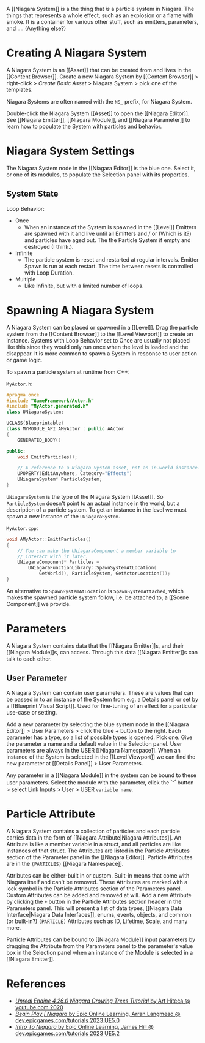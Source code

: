 A [[Niagara System]] is a the thing that _is_ a particle system in Niagara.
The things that represents a whole effect, such as an explosion or a flame with smoke.
It is a container for various other stuff, such as emitters, parameters, and .... (Anything else?)

# Creating A Niagara System

A Niagara System is an [[Asset]] that can be created from and lives in the [[Content Browser]].
Create a new Niagara System by [[Content Browser]]  > right-click > _Create Basic Asset_ > Niagara System > pick one of the templates.

Niagara Systems are often named with the `NS_` prefix, for Niagara System.

Double-click the Niagara System [[Asset]] to open the [[Niagara Editor]].
See [[Niagara Emitter]], [[Niagara Module]], and [[Niagara Parameter]] to learn how to populate the System with particles and behavior.

# Niagara System Settings

The Niagara System node in the [[Niagara Editor]] is the blue one.
Select it, or one of its modules, to populate the Selection panel with its properties.

## System State

Loop Behavior:
- Once
	- When an instance of the System is spawned in the [[Level]] Emitters are spawned with it and live until all Emitters and / or (Which is it?) and particles have aged out. The the Particle System if empty and destroyed (I think.).
- Infinite
	- The particle system is reset and restarted at regular intervals. Emitter Spawn is run at each restart. The time between resets is controlled with Loop Duration.
- Multiple
	- Like Infinite, but with a limited number of loops.


# Spawning A Niagara System

A Niagara System can be placed or spawned in a [[Level]].
Drag the particle system from the [[Content Browser]] to the [[Level Viewport]] to create an instance.
Systems with Loop Behavior set to Once are usually not placed like this since they would only run once when the level is loaded and the disappear.
It is more common to spawn a System in response to user action or game logic.

To spawn a particle system at runtime from C++:

`MyActor.h`:
```cpp
#pragma once
#include "GameFramework/Actor.h"
#include "MyActor.generated.h"
class UNiagaraSystem;

UCLASS(Blueprintable)
class MYMODULE_API AMyActor : public AActor
{
	GENERATED_BODY()

public:
	void EmittParticles();

	// A reference to a Niagara System asset, not an in-world instance.
	UPOPERTY(EditAnywhere, Category="Effects")
	UNiagaraSystem* ParticleSystem;
}
```

`UNiagaraSystem` is the type of the Niagara System [[Asset]].
So `ParticleSystem` doesn't point to an actual instance in  the world, but a description of a particle system.
To get an instance in the level we must spawn a new instance of the `UNiagaraSystem`.

`MyActor.cpp`:
```cpp
void AMyActor::EmittParticles()
{
	// You can make the UNiagaraComponent a member variable to
	// interact with it later.
	UNiagaraComponent* Particles =
		UNiagaraFunctionLibrary::SpawnSystemAtLocation(
			GetWorld(), ParticleSystem, GetActorLocation());
}
```

An alternative to `SpawnSystemAtLocation`  is `SpawnSystemAttached`,
which makes the spawned particle system follow, i.e. be attached to, a [[Scene Component]] we provide.


# Parameters

A Niagara System contains data that the [[Niagara Emitter]]s, and their [[Niagara Module]]s, can access.
Through this data [[Niagara Emitter]]s can talk to each other.

## User Parameter

A Niagara System can contain user parameters.
These are values that can be passed in to an instance of the System from e.g. a Details panel or set by a [[Blueprint Visual Script]].
Used for fine-tuning of an effect for a particular use-case or setting.

Add a new parameter by selecting the blue system node in the [[Niagara Editor]] > User Parameters > click the blue + button to the right.
Each parameter has a type, so a list of possible types is opened. Pick one.
Give the parameter a name and a default value in the Selection panel.
User parameters are always in the USER [[Niagara Namespace]].
When an instance of the System is selected in the [[Level Viewport]] we can find the new parameter at [[Details Panel]] > User Parameters.

Any parameter in a [[Niagara Module]] in the system can be bound to these user parameters.
Select the module with the parameter, click the ﹀ button > select Link Inputs > User > USER `variable name`.



# Particle Attribute

A Niagara System contains a collection of particles and each particle carries data in the form of [[Niagara Attribute|Niagara Attributes]].
An Attribute is like a member variable in a struct, and all particles are like instances of that struct.
The Attributes are listed in the Particle Attributes section of the Parameter panel in the [[Niagara Editor]].
Particle Attributes are in the `(PARTICLES)` [[Niagara Namespace]].

Attributes can be either-built in or custom.
Built-in means that come with Niagara itself and can't be removed.
These Attributes are marked with a lock symbol in the Particle Attributes section of the Parameters panel.
Custom Attributes can be added and removed at will.
Add a new Attribute by clicking the `+` button in the Particle Attributes section header in the Parameters panel.
This will present a list of data types, [[Niagara Data Interface|Niagara Data Interfaces]], enums, events, objects, and common (or built-in?) `(PARTICLE)` Attributes such as ID, Lifetime, Scale, and many more.

Particle Attributes can be bound to [[Niagara Module]] input parameters by dragging the Attribute from the Parameters panel to the parameter's value box in the Selection panel when an instance of the Module is selected in a [[Niagara Emitter]].

# References

- [_Unreal Engine 4.26.0 Niagara Growing Trees Tutorial_ by Art Hiteca @ youtube.com 2020](https://youtu.be/DV1cPrYHtYg?t=337)
- [_Begin Play | Niagara_ by Epic Online Learning, Arran Langmead @ dev.epicgames.com/tutorials 2023 UE5.0](https://dev.epicgames.com/community/learning/tutorials/j9YO/unreal-engine-begin-play-niagara)
- [_Intro To Niagara_ by Epic Online Learning, James Hill @ dev.epicgames.com/tutorials 2023 UE5.2](https://dev.epicgames.com/community/learning/tutorials/8B1P/unreal-engine-intro-to-niagara)

